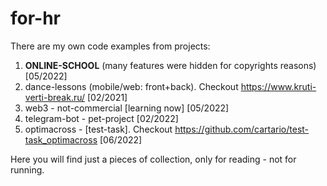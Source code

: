 # for-hr

There are my own code examples from projects:

1. <b>ONLINE-SCHOOL</b> (many features were hidden for copyrights reasons) [05/2022]<br/>
2. dance-lessons (mobile/web: front+back). Checkout https://www.kruti-verti-break.ru/ [02/2021]<br/>
3. web3 - not-commercial [learning now] [05/2022]<br/>
4. telegram-bot - pet-project [02/2022] <br/>
5. optimacross - [test-task]. Checkout https://github.com/cartario/test-task_optimacross [06/2022] <br/>

Here you will find just a pieces of collection, only for reading - not for running.
